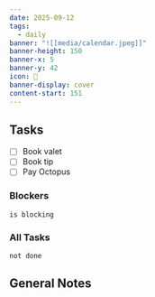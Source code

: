 ```yaml
---
date: 2025-09-12
tags:
  - daily
banner: "![[media/calendar.jpeg]]"
banner-height: 150
banner-x: 5
banner-y: 42
icon: 📆
banner-display: cover
content-start: 151
---
```

## Tasks
- [ ] Book valet
- [ ] Book tip
- [ ] Pay Octopus
### Blockers
```tasks
is blocking
```

### All Tasks
```tasks
not done
```

## General Notes
